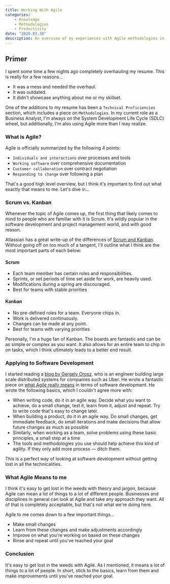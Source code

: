 ```yaml
---
title: Working With Agile
categories:
    - Knowledge
    - Methodologies
    - Productivity
date: "2020.03.30"
description: An overview of my experiences with Agile methodologies in software development and project management.
---
```


## Primer

I spent some time a few nights ago completely overhauling my resume. This is really for a few reasons...

* It was a mess and needed the overhaul.
* It was outdated.
* It didn't showcase anything about me or my skillset.

<!-- more -->

One of the additions to my resume has been a `Technical Proficiencies` section, which includes a piece on `Methodologies`. In my current role as a Business Analyst, I'm always on the System Development Life Cycle (SDLC) wheel, but additionally, I'm also using Agile more than I may realize.

### What is Agile?

Agile is officially summarized by the following 4 points:

* `Individuals and interactions` over processes and tools
* `Working software` over comprehensive documentation
* `Customer collaboration` over contract negotiation
* `Responding to change` over following a plan

That's a good high level overview, but I think it's important to find out what exactly that means to me. Let's dive in...

### Scrum vs. Kanban

Whenever the topic of Agile comes up, the first thing that likely comes to mind to people who are familiar with it is Scrum. It's wildly popular in the software development and project management world, and with good reason.

Atlassian has a great write-up of the differences of [Scrum and Kanban](https://www.atlassian.com/agile/kanban/kanban-vs-scrum). Without going off on too much of a tangent, I'll outline what I think are the most important parts of each below:

#### Scrum

* Each team member has certain roles and responsibilities.
* Sprints, or set periods of time set aside for work, are heavily used.
* Modifications during a spring are discouraged.
* Best for teams with stable priorities

#### Kanban

* No pre-defined roles for a team. Everyone chips in.
* Work is delivered continuously.
* Changes can be made at any point.
* Best for teams with varying priorities

Personally, I'm a huge fan of Kanban. The boards are fantastic and can be as simple or complex as you want. It also allows for an entire team to chip in on tasks, which I think ultimately leads to a better end result.

### Applying to Software Development

I started reading a [blog by Gergely Orosz](https://blog.pragmaticengineer.com/), who is an engineer building large scale distributed systems for companies such as Uber. He wrote a fantastic piece on [what Agile really means](https://blog.pragmaticengineer.com/what-agile-really-means/) in terms of software development. He wrote the following basics, which I couldn't agree more with:

* When writing code, do it in an agile way. Decide what you want to achieve, do a small change, test it, learn from it, adjust and repeat. Try to write code that's easy to change later.
* When building a product, do it in an agile way. Do small changes, get immediate feedback, do small iterations and make decisions that allow future changes as much as possible
* Similarly, when working as a team, solve problems using these basic principles, a small step at a time
* The tools and methodologies you use should help achieve this kind of agility. If they only add more process — ditch them.

This is a perfect way of looking at software development without getting lost in all the technicalities.

### What Agile Means to me

I think it's easy to get lost in the weeds with theory and jargon, because Agile can mean a lot of things to a lot of different people. Businesses and disciplines in general can look at Agile and take any approach they want. All of that is completely acceptable, but that's not what we're doing here.

Agile to me comes down to a few important things...

* Make small changes
* Learn from these changes and make adjustments accordingly
* Improve on what you're working on based on these changes
* Rinse and repeat until you've reached your goal

### Conclusion

It's easy to get lost in the weeds with Agile. As I mentioned, it means a lot of things to a lot of people. In short, stick to the basics, learn from them and make improvements until you've reached your goal.
